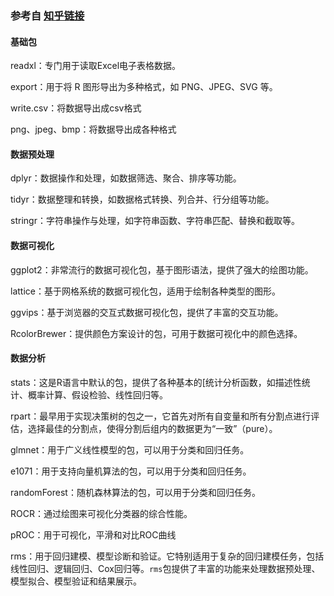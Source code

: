 ### 参考自 [知乎链接](https://www.zhihu.com/collection/949566498)

#### 基础包

readxl：专门用于读取Excel电子表格数据。

export：用于将 R 图形导出为多种格式，如 PNG、JPEG、SVG 等。

write.csv：将数据导出成csv格式

png、jpeg、bmp：将数据导出成各种格式

#### 数据预处理

dplyr：数据操作和处理，如数据筛选、聚合、排序等功能。

tidyr：数据整理和转换，如数据格式转换、列合并、行分组等功能。

stringr：字符串操作与处理，如字符串函数、字符串匹配、替换和截取等。

#### 数据可视化

ggplot2：非常流行的数据可视化包，基于图形语法，提供了强大的绘图功能。

lattice：基于网格系统的数据可视化包，适用于绘制各种类型的图形。

ggvips：基于浏览器的交互式数据可视化包，提供了丰富的交互功能。

RcolorBrewer：提供颜色方案设计的包，可用于数据可视化中的颜色选择。

#### 数据分析

stats：这是R语言中默认的包，提供了各种基本的[统计分析函数，如描述性统计、概率计算、假设检验、线性回归等。

rpart：最早用于实现决策树的包之一，它首先对所有自变量和所有分割点进行评估，选择最佳的分割点，使得分割后组内的数据更为“一致”（pure）。

glmnet：用于广义线性模型的包，可以用于分类和回归任务。

e1071：用于支持向量机算法的包，可以用于分类和回归任务。

randomForest：随机森林算法的包，可以用于分类和回归任务。

ROCR：通过绘图来可视化分类器的综合性能。

pROC：用于可视化，平滑和对比ROC曲线

rms：用于回归建模、模型诊断和验证。它特别适用于复杂的回归建模任务，包括线性回归、逻辑回归、Cox回归等。`rms`包提供了丰富的功能来处理数据预处理、模型拟合、模型验证和结果展示。